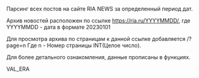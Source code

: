 Парсинг всех постов на сайте RIA NEWS за определенный период дат.

Архив новостей расположен по ссылке 
https://ria.ru/YYYYMMDD/, где YYYYMMDD - дата в формате 20230101

Для просмотра архива по страницам к данной ссылке добавляется /?page=n
Где n - Номер страницы INT(Целое число).

Для более детального ознакомления, данные прописаны в функциях.


VAL_ERA
